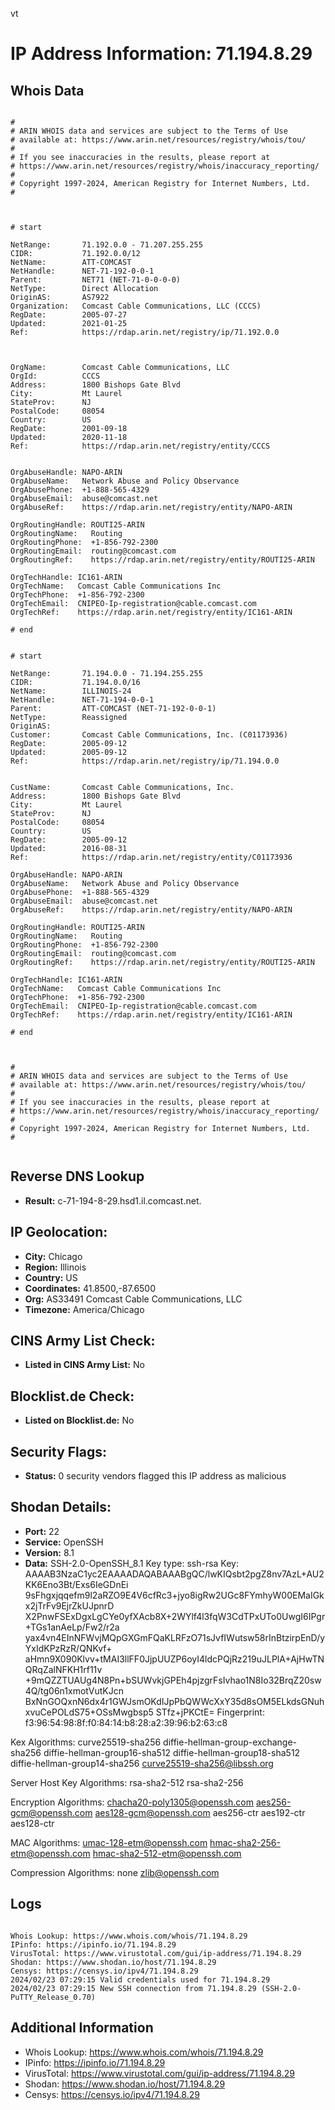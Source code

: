 vt
# IP Address Information: 71.194.8.29

## Whois Data
```

#
# ARIN WHOIS data and services are subject to the Terms of Use
# available at: https://www.arin.net/resources/registry/whois/tou/
#
# If you see inaccuracies in the results, please report at
# https://www.arin.net/resources/registry/whois/inaccuracy_reporting/
#
# Copyright 1997-2024, American Registry for Internet Numbers, Ltd.
#



# start

NetRange:       71.192.0.0 - 71.207.255.255
CIDR:           71.192.0.0/12
NetName:        ATT-COMCAST
NetHandle:      NET-71-192-0-0-1
Parent:         NET71 (NET-71-0-0-0-0)
NetType:        Direct Allocation
OriginAS:       AS7922
Organization:   Comcast Cable Communications, LLC (CCCS)
RegDate:        2005-07-27
Updated:        2021-01-25
Ref:            https://rdap.arin.net/registry/ip/71.192.0.0



OrgName:        Comcast Cable Communications, LLC
OrgId:          CCCS
Address:        1800 Bishops Gate Blvd
City:           Mt Laurel
StateProv:      NJ
PostalCode:     08054
Country:        US
RegDate:        2001-09-18
Updated:        2020-11-18
Ref:            https://rdap.arin.net/registry/entity/CCCS


OrgAbuseHandle: NAPO-ARIN
OrgAbuseName:   Network Abuse and Policy Observance
OrgAbusePhone:  +1-888-565-4329 
OrgAbuseEmail:  abuse@comcast.net
OrgAbuseRef:    https://rdap.arin.net/registry/entity/NAPO-ARIN

OrgRoutingHandle: ROUTI25-ARIN
OrgRoutingName:   Routing
OrgRoutingPhone:  +1-856-792-2300 
OrgRoutingEmail:  routing@comcast.com
OrgRoutingRef:    https://rdap.arin.net/registry/entity/ROUTI25-ARIN

OrgTechHandle: IC161-ARIN
OrgTechName:   Comcast Cable Communications Inc
OrgTechPhone:  +1-856-792-2300 
OrgTechEmail:  CNIPEO-Ip-registration@cable.comcast.com
OrgTechRef:    https://rdap.arin.net/registry/entity/IC161-ARIN

# end


# start

NetRange:       71.194.0.0 - 71.194.255.255
CIDR:           71.194.0.0/16
NetName:        ILLINOIS-24
NetHandle:      NET-71-194-0-0-1
Parent:         ATT-COMCAST (NET-71-192-0-0-1)
NetType:        Reassigned
OriginAS:       
Customer:       Comcast Cable Communications, Inc. (C01173936)
RegDate:        2005-09-12
Updated:        2005-09-12
Ref:            https://rdap.arin.net/registry/ip/71.194.0.0


CustName:       Comcast Cable Communications, Inc.
Address:        1800 Bishops Gate Blvd
City:           Mt Laurel
StateProv:      NJ
PostalCode:     08054
Country:        US
RegDate:        2005-09-12
Updated:        2016-08-31
Ref:            https://rdap.arin.net/registry/entity/C01173936

OrgAbuseHandle: NAPO-ARIN
OrgAbuseName:   Network Abuse and Policy Observance
OrgAbusePhone:  +1-888-565-4329 
OrgAbuseEmail:  abuse@comcast.net
OrgAbuseRef:    https://rdap.arin.net/registry/entity/NAPO-ARIN

OrgRoutingHandle: ROUTI25-ARIN
OrgRoutingName:   Routing
OrgRoutingPhone:  +1-856-792-2300 
OrgRoutingEmail:  routing@comcast.com
OrgRoutingRef:    https://rdap.arin.net/registry/entity/ROUTI25-ARIN

OrgTechHandle: IC161-ARIN
OrgTechName:   Comcast Cable Communications Inc
OrgTechPhone:  +1-856-792-2300 
OrgTechEmail:  CNIPEO-Ip-registration@cable.comcast.com
OrgTechRef:    https://rdap.arin.net/registry/entity/IC161-ARIN

# end



#
# ARIN WHOIS data and services are subject to the Terms of Use
# available at: https://www.arin.net/resources/registry/whois/tou/
#
# If you see inaccuracies in the results, please report at
# https://www.arin.net/resources/registry/whois/inaccuracy_reporting/
#
# Copyright 1997-2024, American Registry for Internet Numbers, Ltd.
#


```
## Reverse DNS Lookup
- **Result:** c-71-194-8-29.hsd1.il.comcast.net.

## IP Geolocation:
- **City:** Chicago
- **Region:** Illinois
- **Country:** US
- **Coordinates:** 41.8500,-87.6500
- **Org:** AS33491 Comcast Cable Communications, LLC
- **Timezone:** America/Chicago

## CINS Army List Check:
- **Listed in CINS Army List:** 
No

## Blocklist.de Check:
- **Listed on Blocklist.de:** 
No

## Security Flags:
- **Status:** 0 security vendors flagged this IP address as malicious

## Shodan Details:
- **Port:** 22
- **Service:** OpenSSH
- **Version:** 8.1
- **Data:** SSH-2.0-OpenSSH_8.1
Key type: ssh-rsa
Key: AAAAB3NzaC1yc2EAAAADAQABAAABgQC/lwKIQsbt2pgZ8nv7AzL+AU2KK6Eno3Bt/Exs6IeGDnEi
9sFhgxjqqefm9l2aRZO9E4V6cfRc3+jyo8igRw2UGc8FYmhyW00EMaIGkx2jTrFv9EjrZkUJpnrD
X2PnwFSExDgxLgCYe0yfXAcb8X+2WYlf4l3fqW3CdTPxUTo0UwgI6IPgr+TGs1anAeLp/Fw2/r2a
yax4vn4EInNFWvjMQpGXGmFQaKLRFzO71sJvfIWutsw58rInBtzirpEnD/yYxIdKPzRzR/QNKvf+
aHmn9X090Klvv+tMAI3llFF0JjpUUZP6oyI4ldcPQjRz219uJLPlA+AjHwTNQRqZalNFKH1rf11v
+9mQZZTUAUg4N8Pn+bSUWvkjGPEh4pjzgrFsIvhao1N8Io32BrqZ20sw4Q/tg06n1xmotVutKJcn
BxNnGOQxnN6dx4r1GWJsmOKdIJpPbQWWcXxY35d8sOM5ELkdsGNuhxvuCePOLdS75+OSsMwgbsp5
STfz+jPKCtE=
Fingerprint: f3:96:54:98:8f:f0:84:14:b8:28:a2:39:96:b2:63:c8

Kex Algorithms:
	curve25519-sha256
	diffie-hellman-group-exchange-sha256
	diffie-hellman-group16-sha512
	diffie-hellman-group18-sha512
	diffie-hellman-group14-sha256
	curve25519-sha256@libssh.org

Server Host Key Algorithms:
	rsa-sha2-512
	rsa-sha2-256

Encryption Algorithms:
	chacha20-poly1305@openssh.com
	aes256-gcm@openssh.com
	aes128-gcm@openssh.com
	aes256-ctr
	aes192-ctr
	aes128-ctr

MAC Algorithms:
	umac-128-etm@openssh.com
	hmac-sha2-256-etm@openssh.com
	hmac-sha2-512-etm@openssh.com

Compression Algorithms:
	none
	zlib@openssh.com


## Logs
```

Whois Lookup: https://www.whois.com/whois/71.194.8.29
IPinfo: https://ipinfo.io/71.194.8.29
VirusTotal: https://www.virustotal.com/gui/ip-address/71.194.8.29
Shodan: https://www.shodan.io/host/71.194.8.29
Censys: https://censys.io/ipv4/71.194.8.29
2024/02/23 07:29:15 Valid credentials used for 71.194.8.29
2024/02/23 07:29:15 New SSH connection from 71.194.8.29 (SSH-2.0-PuTTY_Release_0.70)

```
## Additional Information
- Whois Lookup: https://www.whois.com/whois/71.194.8.29
- IPinfo: https://ipinfo.io/71.194.8.29
- VirusTotal: https://www.virustotal.com/gui/ip-address/71.194.8.29
- Shodan: https://www.shodan.io/host/71.194.8.29
- Censys: https://censys.io/ipv4/71.194.8.29


